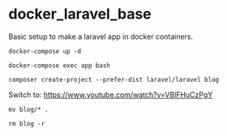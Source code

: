 # docker_laravel_base

Basic setup to make a laravel app in docker containers.

`docker-compose up -d`

`docker-compose exec app bash`

`composer create-project --prefer-dist laravel/laravel blog`

Switch to: https://www.youtube.com/watch?v=VBlFHuCzPgY

`mv blog/* .`

`rm blog -r`
